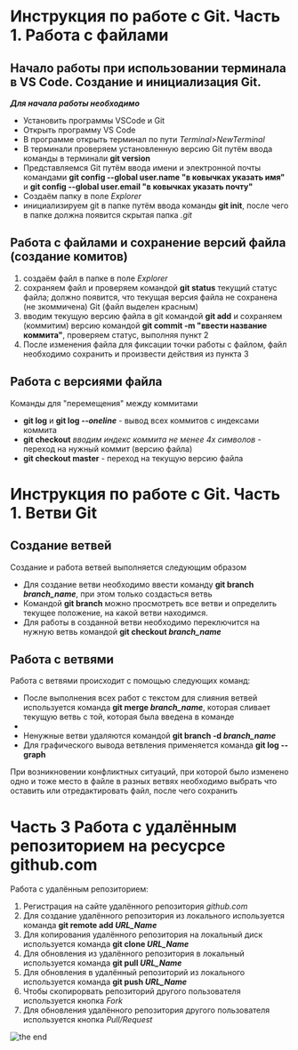 #  Инструкция по работе с Git. Часть 1. Работа с файлами

## Начало работы при использовании терминала в VS Code. Создание и инициализация Git.

__*Для начала работы необходимо*__

* Установить программы VSCode и Git
* Открыть программу VS Code
* В программе открыть терминал по пути *Terminal>NewTerminal*
* В терминали проверяем установленную версию Git путём ввода команды в терминали **git version**
* Представляемся Git путём ввода имени и электронной почты командами **git config --global user.name "в ковычках указать имя"** и **git config --global user.email "в ковычках указать почту"**
* Создаём папку в поле *Explorer*
* инициализируем git в папке  путём ввода команды **git init**, после чего в папке должна появится скрытая папка *.git*

## Работа с файлами и сохранение версий файла (создание комитов)

1. создаём файл в папке в поле *Explorer*
2. сохраняем файл и проверяем командой **git status** текущий статус файла; должно появится, что текущая версия файла не сохранена (не зкоммичена) Git (файл выделен красным)
3. вводим текущую версию файла в git командой **git add** и сохраняем (коммитим) версию командой **git commit -m "ввести название коммита"**, проверяем статус, выполняя пункт 2
4. После изменения файла для фиксации точки работы с файлом, файл необходимо сохранить и произвести действия из пункта 3

## Работа с версиями файла

Команды для "перемещения" между коммитами
+ **git log** и **git log _--oneline_** - вывод всех коммитов с индексами коммита
+ **git checkout** _вводим индекс коммита не менее 4х символов_  - переход на нужный коммит (версию файла)
+ **git checkout master** - переход на текущую версию файла

# Инструкция по работе с Git. Часть 1. Ветви Git

## Создание ветвей

Создание и работа ветвей выполняется следующим образом
+ Для создание ветви необходимо ввести команду **git branch _branch_name_**, при этом только создасться ветвь
+ Командой **git branch** можно просмотреть все ветви и определить текущее положение, на какой ветви находимся.
+ Для работы в созданной ветви необходимо переключится на нужную ветвь командой **git checkout _branch_name_**

## Работа с ветвями

Работа с ветвями происходит с помощью следующих команд:
* После выполнения всех работ с текстом для слияния ветвей используется команда **git merge _branch_name_**, которая сливает текущую ветвь с той, которая была введена в команде
* 
* Ненужные ветви удаляются командой **git branch -d _branch_name_**
* Для графического вывода ветвления применяется команда **git log --graph**

При возникновении конфликтных ситуаций, при которой было изменено одно и тоже место в файле в разных ветвях необходимо выбрать что оставить или отредактировать файл, после чего сохранить

# Часть 3 Работа с удалённым репозиторием на ресусрсе github.com

Работа с удалённым репозиторием: 
1. Регистрация на сайте удалённого репозитория _github.com_
2. Для создание удалённого репозитория из локального используется команда __git remote add *URL_Name*__
3. Для копирования удалённого репозитория на локальный диск используется команда __git clone *URL_Name*__
4. Для обновления из удалённого репозитория в локальный используется команда __git pull *URL_Name*__
5. Для обновления в удалённый репозиторий из локального используется команда __git push *URL_Name*__
6. Чтобы скопирорвать репозиторий другого пользователя используется кнопка _Fork_ 
7. Для обновления удалённого репозитория другого пользователя используется кнопка _Pull/Request_

![the end](end.png)
